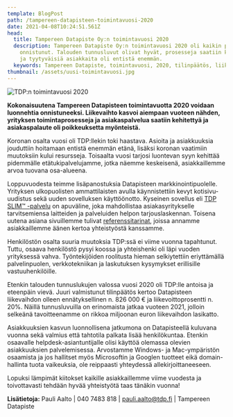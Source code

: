 ```yaml
---
template: BlogPost
path: /tampereen-datapisteen-toimintavuosi-2020
date: 2021-04-08T10:24:51.561Z
head:
  title: Tampereen Datapiste Oy:n toimintavuosi 2020
  description: Tampereen Datapiste Oy:n toimintavuosi 2020 oli kaikin puolin
    onnistunut. Talouden tunnusluvut olivat hyvät, prosesseja saatiin kehitettyä
    ja tyytyväisiä asiakkaita oli entistä enemmän.
  keywords: Tampereen Datapiste, toimintavuosi, 2020, tilinpäätös, liikevaihto
thumbnail: /assets/uusi-toimintavuosi.jpg
---
```

![TDP:n toimintavuosi 2020](/assets/uusi-toimintavuosi.jpg)

**Kokonaisuutena Tampereen Datapisteen toimintavuotta 2020 voidaan luonnehtia onnistuneeksi. Liikevaihto kasvoi aiempaan vuoteen nähden, yrityksen toimintaprosesseja ja asiakaspalvelua saatiin kehitettyä ja asiakaspalaute oli poikkeuksetta myönteistä.**

Koronan osalta vuosi oli TDP:llekin toki haastava. Asioita ja asiakkuuksia jouduttiin hoitamaan entistä enemmän etänä, lisäksi koronan vaatimiin muutoksiin kului resursseja. Toisaalta vuosi tarjosi luontevan syyn kehittää pidemmälle etätukipalvelujamme, jotka näemme keskeisenä, asiakkaillemme arvoa tuovana osa-alueena.

Loppuvuodesta teimme lisäpanostuksia Datapisteen markkinointipuolelle. Yrityksen ulkopuolisten ammattilaisten avulla käynnistettiin kevyt kotisivu-uudistus sekä uuden sovelluksen käyttöönotto. Kyseinen sovellus eli [TDP SLIM™ -palvelu](https://www.tdp.fi/tdp-slim) on apuväline, joka mahdollistaa asiakasyritykselle tarvitsemiensa laitteiden ja palveluiden helpon tarjouslaskennan. Toisena uutena asiana sivuillemme tulivat [referenssitarinat](https://www.tdp.fi/referenssit), joissa annamme asiakkaillemme äänen kertoa yhteistyöstä kanssamme.

Henkilöstön osalta suuria muutoksia TDP:ssä ei viime vuonna tapahtunut. Tuttu, osaava henkilöstö pysyi koossa ja yhteishenki oli läpi vuoden yrityksessä vahva. Työntekijöiden roolitusta hieman selkiytettiin eriyttämällä palvelinpuolen, verkkotekniikan ja laskutuksen kysymykset erillisille vastuuhenkilöille.

Etenkin talouden tunnuslukujen valossa vuosi 2020 oli TDP:lle antoisa ja eteenpäin vievä. Juuri valmistunut tilinpäätös kertoo Datapisteen liikevaihdon olleen ennätyksellinen n. 826 000 € ja liikevoittoprosentti n. 20%. Näillä tunnusluvuilla on erinomaista jatkaa vuoteen 2021, jolloin selkeänä tavoitteenamme on rikkoa miljoonan euron liikevaihdon lasikatto.

Asiakkuuksien kasvun luonnollisena jatkumona on Datapisteellä kuluvana vuonna sekä valmius että tahtotila palkata lisää henkilökuntaa. Etenkin osaavalle helpdesk-asiantuntijalle olisi käyttöä olemassa olevien asiakkuuksien palvelemisessa. Arvostamme Windows- ja Mac-ympäristön osaamista ja jos hallitset myös Microsoftin ja Googlen tuotteet eikä domain-hallinta tuota vaikeuksia, ole reippaasti yhteydessä allekirjoittaneeseen.

Lopuksi lämpimät kiitokset kaikille asiakkaillemme viime vuodesta ja toivottavasti tehdään hyvää yhteistyötä taas tänäkin vuonna!

**Lisätietoja:** Pauli Aalto | 040 7483 818 | pauli.aalto@tdp.fi | Tampereen Datapiste